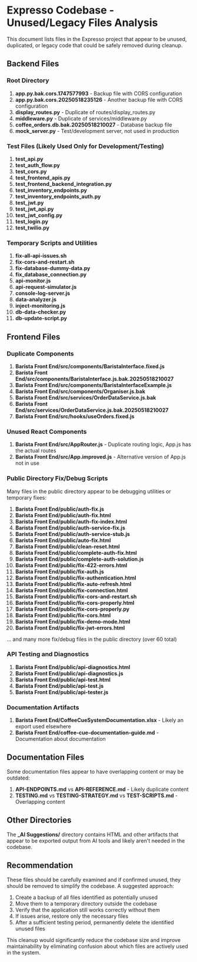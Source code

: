 # Expresso Codebase - Unused/Legacy Files Analysis

This document lists files in the Expresso project that appear to be unused, duplicated, or legacy code that could be safely removed during cleanup.

## Backend Files

### Root Directory

1. **app.py.bak.cors.1747577993** - Backup file with CORS configuration
2. **app.py.bak.cors.20250518235126** - Another backup file with CORS configuration
3. **display_routes.py** - Duplicate of routes/display_routes.py
4. **middleware.py** - Duplicate of services/middleware.py
5. **coffee_orders.db.bak.20250518210027** - Database backup file
6. **mock_server.py** - Test/development server, not used in production

### Test Files (Likely Used Only for Development/Testing)

1. **test_api.py** 
2. **test_auth_flow.py**
3. **test_cors.py**
4. **test_frontend_apis.py**
5. **test_frontend_backend_integration.py**
6. **test_inventory_endpoints.py**
7. **test_inventory_endpoints_auth.py**
8. **test_jwt.py**
9. **test_jwt_api.py**
10. **test_jwt_config.py**
11. **test_login.py**
12. **test_twilio.py**

### Temporary Scripts and Utilities

1. **fix-all-api-issues.sh**
2. **fix-cors-and-restart.sh**
3. **fix-database-dummy-data.py**
4. **fix_database_connection.py**
5. **api-monitor.js**
6. **api-request-simulator.js**
7. **console-log-server.js**
8. **data-analyzer.js**
9. **inject-monitoring.js**
10. **db-data-checker.py**
11. **db-update-script.py**

## Frontend Files

### Duplicate Components

1. **Barista Front End/src/components/BaristaInterface.fixed.js** 
2. **Barista Front End/src/components/BaristaInterface.js.bak.20250518210027**
3. **Barista Front End/src/components/BaristaInterfaceExample.js**
4. **Barista Front End/src/components/Organiser.js.bak**
5. **Barista Front End/src/services/OrderDataService.js.bak**
6. **Barista Front End/src/services/OrderDataService.js.bak.20250518210027**
7. **Barista Front End/src/hooks/useOrders.fixed.js**

### Unused React Components

1. **Barista Front End/src/AppRouter.js** - Duplicate routing logic, App.js has the actual routes
2. **Barista Front End/src/App.improved.js** - Alternative version of App.js not in use

### Public Directory Fix/Debug Scripts

Many files in the public directory appear to be debugging utilities or temporary fixes:

1. **Barista Front End/public/auth-fix.js**
2. **Barista Front End/public/auth-fix.html**
3. **Barista Front End/public/auth-fix-index.html**
4. **Barista Front End/public/auth-service-fix.js**
5. **Barista Front End/public/auth-service-stub.js**
6. **Barista Front End/public/auto-fix.html**
7. **Barista Front End/public/clean-reset.html**
8. **Barista Front End/public/complete-auth-fix.html**
9. **Barista Front End/public/complete-auth-solution.js**
10. **Barista Front End/public/fix-422-errors.html**
11. **Barista Front End/public/fix-auth.js**
12. **Barista Front End/public/fix-authentication.html**
13. **Barista Front End/public/fix-auto-refresh.html**
14. **Barista Front End/public/fix-connection.html**
15. **Barista Front End/public/fix-cors-and-restart.sh**
16. **Barista Front End/public/fix-cors-properly.html**
17. **Barista Front End/public/fix-cors-properly.py**
18. **Barista Front End/public/fix-cors.html**
19. **Barista Front End/public/fix-demo-mode.html**
20. **Barista Front End/public/fix-jwt-errors.html**

... and many more fix/debug files in the public directory (over 60 total)

### API Testing and Diagnostics

1. **Barista Front End/public/api-diagnostics.html**
2. **Barista Front End/public/api-diagnostics.js**
3. **Barista Front End/public/api-test.html**
4. **Barista Front End/public/api-test.js**
5. **Barista Front End/public/api-tester.js**

### Documentation Artifacts

1. **Barista Front End/CoffeeCueSystemDocumentation.xlsx** - Likely an export used elsewhere
2. **Barista Front End/coffee-cue-documentation-guide.md** - Documentation about documentation

## Documentation Files

Some documentation files appear to have overlapping content or may be outdated:

1. **API-ENDPOINTS.md** vs **API-REFERENCE.md** - Likely duplicate content
2. **TESTING.md** vs **TESTING-STRATEGY.md** vs **TEST-SCRIPTS.md** - Overlapping content

## Other Directories

The **_AI Suggestions/** directory contains HTML and other artifacts that appear to be exported output from AI tools and likely aren't needed in the codebase.

## Recommendation

These files should be carefully examined and if confirmed unused, they should be removed to simplify the codebase. A suggested approach:

1. Create a backup of all files identified as potentially unused
2. Move them to a temporary directory outside the codebase
3. Verify that the application still works correctly without them
4. If issues arise, restore only the necessary files
5. After a sufficient testing period, permanently delete the identified unused files

This cleanup would significantly reduce the codebase size and improve maintainability by eliminating confusion about which files are actively used in the system.